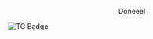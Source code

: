 <div id="header" align="center">
  <p>Doneeel</p>
</div>

<div id="badges">
  <img src="https://img.shields.io/badge/LinkedIn-blue?style=for-the-badge&logo=linkedin&logoColor=white" alt="TG Badge"/>
</div>
